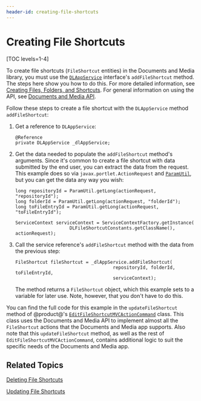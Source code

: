 ```yaml
---
header-id: creating-file-shortcuts
---
```


# Creating File Shortcuts

[TOC levels=1-4]

To create file shortcuts (`FileShortcut` entities) in the Documents and Media 
library, you must use the 
[`DLAppService`](@platform-ref@/7.2-latest/javadocs/portal-kernel/com/liferay/document/library/kernel/service/DLAppService.html) 
interface's `addFileShortcut` method. The steps here show you how to do this. 
For more detailed information, see 
[Creating Files, Folders, and Shortcuts](/docs/7-2/frameworks/-/knowledge_base/f/creating-files-folders-and-shortcuts). 
For general information on using the API, see 
[Documents and Media API](/docs/7-2/frameworks/-/knowledge_base/f/documents-and-media-api). 

Follow these steps to create a file shortcut with the `DLAppService` method 
`addFileShortcut`: 

1.  Get a reference to `DLAppService`: 

        @Reference
        private DLAppService _dlAppService;

2.  Get the data needed to populate the `addFileShortcut` method's arguments. 
    Since it's common to create a file shortcut with data submitted by the end 
    user, you can extract the data from the request. This example does so via 
    `javax.portlet.ActionRequest` and 
    [`ParamUtil`](@platform-ref@/7.2-latest/javadocs/portal-kernel/com/liferay/portal/kernel/util/ParamUtil.html), 
    but you can get the data any way you wish: 

        long repositoryId = ParamUtil.getLong(actionRequest, "repositoryId");
        long folderId = ParamUtil.getLong(actionRequest, "folderId");
        long toFileEntryId = ParamUtil.getLong(actionRequest, "toFileEntryId");

        ServiceContext serviceContext = ServiceContextFactory.getInstance(
                            DLFileShortcutConstants.getClassName(), actionRequest);

<!--Uncomment once article is available
    For more information on `ServiceContext`, see the tutorial 
    Understanding ServiceContext.
--> 

3.  Call the service reference's `addFileShortcut` method with the data from the 
    previous step: 

        FileShortcut fileShortcut = _dlAppService.addFileShortcut(
                                            repositoryId, folderId, toFileEntryId, 
                                            serviceContext);

    The method returns a `FileShortcut` object, which this example sets to a 
    variable for later use. Note, however, that you don't have to do this. 

You can find the full code for this example in the `updateFileShortcut` method 
of @product@'s 
[`EditFileShortcutMVCActionCommand`](https://github.com/liferay/liferay-portal/blob/master/modules/apps/document-library/document-library-web/src/main/java/com/liferay/document/library/web/internal/portlet/action/EditFileShortcutMVCActionCommand.java) 
class. This class uses the Documents and Media API to implement almost all the 
`FileShortcut` actions that the Documents and Media app supports. Also note that 
this `updateFileShortcut` method, as well as the rest of 
`EditFileShortcutMVCActionCommand`, contains additional logic to suit the 
specific needs of the Documents and Media app. 

## Related Topics

[Deleting File Shortcuts](/docs/7-2/frameworks/-/knowledge_base/f/deleting-file-shortcuts)

[Updating File Shortcuts](/docs/7-2/frameworks/-/knowledge_base/f/updating-file-shortcuts)
